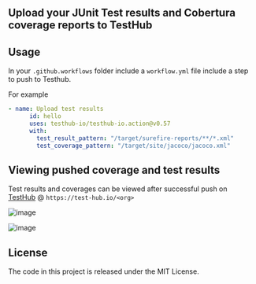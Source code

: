 ## Upload your JUnit Test results and Cobertura coverage reports to TestHub

## Usage

In your `.github.workflows` folder include a `workflow.yml` file include a step to push to Testhub.

For example

```yaml
- name: Upload test results
      id: hello
      uses: testhub-io/testhub-io.action@v0.57
      with:        
        test_result_pattern: "/target/surefire-reports/**/*.xml"
        test_coverage_pattern: "/target/site/jacoco/jacoco.xml"
```        

## Viewing pushed coverage and test results

Test results and coverages can be viewed after successful push on [TestHub](https://test-hub.io) @ `https://test-hub.io/<org>`

![image](https://user-images.githubusercontent.com/454732/101276483-25fe9300-37d3-11eb-849f-4950ffa9b1f6.png)

![image](https://user-images.githubusercontent.com/454732/101276538-a91fe900-37d3-11eb-922c-77cd9fc6f671.png)



## License
The code in this project is released under the MIT License.
